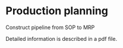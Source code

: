 # Production planning
 Construct pipeline from SOP to MRP

Detailed information is described in a pdf file.

